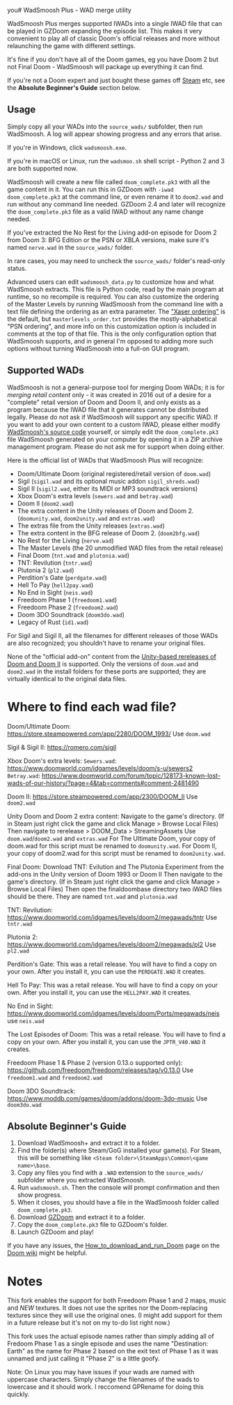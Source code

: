 you# WadSmoosh Plus - WAD merge utility

WadSmoosh Plus merges supported IWADs into a single IWAD file that can be played in GZDoom expanding the episode list. This makes it very convenient to play all of classic Doom's official releases and more without relaunching the game with different settings.

It's fine if you don't have all of the Doom games, eg you have Doom 2 but not Final Doom - WadSmoosh will package up everything it can find.

If you're not a Doom expert and just bought these games off [Steam](http://store.steampowered.com/sub/18397/) etc, see the **Absolute Beginner's Guide** section below.

## Usage

Simply copy all your WADs into the `source_wads/` subfolder, then run WadSmoosh. A log will appear showing progress and any errors that arise.

If you're in Windows, click `wadsmoosh.exe`.

If you're in macOS or Linux, run the `wadsmoo.sh` shell script - Python 2 and 3 are both supported now.

WadSmoosh will create a new file called `doom_complete.pk3` with all the game content in it. You can run this in GZDoom with `-iwad doom_complete.pk3` at the command line, or even rename it to `doom2.wad` and run without any command line needed. GZDoom 2.4 and later will recognize the `doom_complete.pk3` file as a valid IWAD without any name change needed.

If you've extracted the No Rest for the Living add-on episode for Doom 2 from Doom 3: BFG Edition or the PSN or XBLA versions, make sure it's named `nerve.wad` in the `source_wads/` folder.

In rare cases, you may need to uncheck the `source_wads/` folder's read-only status.

Advanced users can edit `wadsmoosh_data.py` to customize how and what WadSmoosh extracts. This file is Python code, read by the main program at runtime, so no recompile is required. You can also customize the ordering of the Master Levels by running WadSmoosh from the command line with a text file defining the ordering as an extra parameter. The ["Xaser ordering"](https://forum.zdoom.org/viewtopic.php?p=634600#p634600) is the default, but `masterlevels_order.txt` provides the mostly-alphabetical "PSN ordering", and more info on this customization option is included in comments at the top of that file. This is the only configuration option that WadSmoosh supports, and in general I'm opposed to adding more such options without turning WadSmoosh into a full-on GUI program.

## Supported WADs

WadSmoosh is not a general-purpose tool for merging Doom WADs; it is for *merging retail content* only - it was created in 2016 out of a desire for a "complete" retail version of Doom and Doom II, and only exists as a program because the IWAD file that it generates cannot be distributed legally. Please do not ask if WadSmoosh will support any specific WAD. If you want to add your own content to a custom IWAD, please either modify [WadSmoosh's source code](https://heptapod.host/jp-lebreton/wadsmoosh) yourself, or simply edit the `doom_complete.pk3` file WadSmoosh generated on your computer by opening it in a ZIP archive management program. Please do not ask me for support when doing either.

Here is the official list of WADs that WadSmoosh Plus will recognize:
- Doom/Ultimate Doom (original registered/retail version of `doom.wad`)
- Sigil (`sigil.wad` and its optional music addon `sigil_shreds.wad`)
- Sigil II (`sigil2.wad`, either its MIDI or MP3 soundtrack versions)
- Xbox Doom's extra levels (`sewers.wad` and `betray.wad`)
- Doom II (`doom2.wad`)
- The extra content in the Unity releases of Doom and Doom 2. (`doomunity.wad`, `doom2unity.wad` and `extras.wad`)
- The extras file from the Unity releases (`extras.wad`)
- The extra content in the BFG release of Doom 2. (`doom2bfg.wad`)
- No Rest for the Living (`nerve.wad`)
- The Master Levels (the 20 unmodified WAD files from the retail release)
- Final Doom (`tnt.wad` and `plutonia.wad`)
- TNT: Revilution (`tntr.wad`)
- Plutonia 2 (`pl2.wad`)
- Perdition's Gate (`perdgate.wad`)
- Hell To Pay (`hell2pay.wad`)
- No End in Sight (`neis.wad`)
- Freedoom Phase 1 (`freedoom1.wad`)
- Freedoom Phase 2 (`freedoom2.wad`)
- Doom 3DO Soundtrack (`doom3do.wad`)
- Legacy of Rust (`id1.wad`)

For Sigil and Sigil II, all the filenames for different releases of those WADs are also recognized; you shouldn't have to rename your original files.

None of the "official add-on" content from the [Unity-based rereleases of Doom and Doom II](https://doomwiki.org/wiki/Doom_Classic_Unity_port) is supported. Only the versions of `doom.wad` and `doom2.wad` in the install folders for these ports are supported; they are virtually identical to the original data files.

# Where to find each wad file?

Doom/Ultimate Doom:
https://store.steampowered.com/app/2280/DOOM_1993/
Use `doom.wad`

Sigil & Sigil II:
https://romero.com/sigil

Xbox Doom's extra levels:
`Sewers.wad`: https://www.doomworld.com/idgames/levels/doom/s-u/sewers2
`Betray.wad`: https://www.doomworld.com/forum/topic/128173-known-lost-wads-of-our-history/?page=4&tab=comments#comment-2481490

Doom II:
https://store.steampowered.com/app/2300/DOOM_II
Use `doom2.wad`

Unity Doom and Doom 2 extra content:
Navigate to the game's directory. (If in Steam just right click the game and click Manage > Browse Local Files)
Then navigate to rerelease > DOOM_Data > StreamingAssets
Use `doom.wad`/`doom2.wad` and `extras.wad`
For The Ultimate Doom, your copy of doom.wad for this script must be renamed to `doomunity.wad`.
For Doom II, your copy of doom2.wad for this script must be renamed to `doom2unity.wad`.

Final Doom:
Download TNT: Evilution and The Plutonia Experiment from the add-ons in the Unity version of Doom 1993 or Doom II
Then navigate to the game's directory. (If in Steam just right click the game and click Manage > Browse Local Files)
Then open the finaldoombase directory two iWAD files should be there.
They are named `tnt.wad` and `plutonia.wad`

TNT: Revilution:
https://www.doomworld.com/idgames/levels/doom2/megawads/tntr
Use `tntr.wad`

Plutonia 2:
https://www.doomworld.com/idgames/levels/doom2/megawads/pl2
Use `pl2.wad`

Perdition's Gate:
This was a retail release. You will have to find a copy on your own. After you install it, you can use the `PERDGATE.WAD` it creates.

Hell To Pay:
This was a retail release. You will have to find a copy on your own. After you install it, you can use the `HELL2PAY.WAD` it creates.

No End in Sight:
https://www.doomworld.com/idgames/levels/doom/Ports/megawads/neis
use `neis.wad`

The Lost Episodes of Doom:
This was a retail release. You will have to find a copy on your own. After you install it, you can use the `JPTR_V40.WAD` it creates.

Freedoom Phase 1 & Phase 2 (version 0.13.o supported only):
https://github.com/freedoom/freedoom/releases/tag/v0.13.0
Use `freedoom1.wad` and `freedoom2.wad`

Doom 3DO Soundtrack:
https://www.moddb.com/games/doom/addons/doom-3do-music
Use `doom3do.wad`

## Absolute Beginner's Guide

1. Download WadSmoosh+ and extract it to a folder.
2. Find the folder(s) where Steam/GoG installed your game(s). For Steam, this will be something like `<Steam folder>\SteamApps\Common\<game name>\base`.
3. Copy any files you find with a `.WAD` extension to the `source_wads/` subfolder where you extracted WadSmoosh.
4. Run `wadsmoosh.sh`. Then the console will prompt confirmation and then show progress.
5. When it closes, you should have a file in the WadSmoosh folder called `doom_complete.pk3`.
6. Download [GZDoom](http://gzdoom.drdteam.org) and extract it to a folder.
7. Copy the `doom_complete.pk3` file to GZDoom's folder.
8. Launch GZDoom and play!

If you have any issues, the [How_to_download_and_run_Doom](http://doomwiki.org/wiki/How_to_download_and_run_Doom) page on the [Doom wiki](http://doomwiki.org) might be helpful.

# Notes

This fork enables the support for both Freedoom Phase 1 and 2 maps, music and *NEW* textures. It does not use the sprites nor the Doom-replacing textures since they will use the original ones. (I might add support for them in a future release but it's not on my to-do list right now.)

This fork uses the actual episode names rather than simply adding all of Fredoom Phase 1 as a single episode and uses the name "Destination: Earth" as the name for Phase 2 based on the exit text of Phase 1 as it was unnamed and just calling it "Phase 2" is a little goofy.

Note: On Linux you may have issues if your wads are named with uppercase characters. Simply change the filenames of the wads to lowercase and it should work. I reccomend GPRename for doing this quickly.
